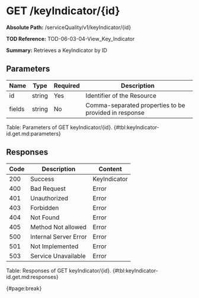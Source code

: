 <!--
    ATTENTION: This file was generated via gradle!
               Do NOT manually edit this file! Any such changes will be overwritten!
-->

# GET /keyIndicator/{id}

**Absolute Path:** /serviceQuality/v1/keyIndicator/{id}

**TOD Reference:** TOD-06-03-04-View_Key_Indicator

**Summary:** Retrieves a KeyIndicator by ID

## Parameters

| Name | Type | Required | Description |
| ------ | ------ | --- | ------------ |
| id | string | Yes | Identifier of the Resource |
| fields | string | No | Comma-separated properties to be provided in response |

Table: Parameters of GET keyIndicator/{id}. {#tbl:keyIndicator-id.get.md:parameters}

## Responses

| Code | Description | Content |
|------|-------------|---------|
| 200 | Success | KeyIndicator |
| 400 | Bad Request | Error |
| 401 | Unauthorized | Error |
| 403 | Forbidden | Error |
| 404 | Not Found | Error |
| 405 | Method Not allowed | Error |
| 500 | Internal Server Error | Error |
| 501 | Not Implemented | Error |
| 503 | Service Unavailable | Error |

Table: Responses of GET keyIndicator/{id}. {#tbl:keyIndicator-id.get.md:responses}

{#page:break}
